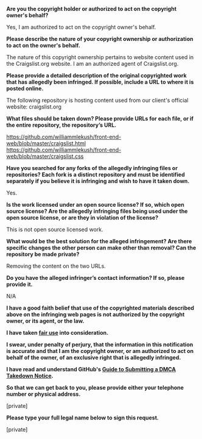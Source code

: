 **Are you the copyright holder or authorized to act on the copyright owner's behalf?**

Yes, I am authorized to act on the copyright owner's behalf.

**Please describe the nature of your copyright ownership or authorization to act on the owner's behalf.**

The nature of this copyright ownership pertains to website content used in the Craigslist.org website. I am an authorized agent of Craigslist.org.

**Please provide a detailed description of the original copyrighted work that has allegedly been infringed. If possible, include a URL to where it is posted online.**

The following repository is hosting content used from our client's official website:
craigslist.org

**What files should be taken down? Please provide URLs for each file, or if the entire repository, the repository’s URL.**

https://github.com/williammlekush/front-end-web/blob/master/craigslist.html  
https://github.com/williammlekush/front-end-web/blob/master/craigslist.css

**Have you searched for any forks of the allegedly infringing files or repositories? Each fork is a distinct repository and must be identified separately if you believe it is infringing and wish to have it taken down.**

Yes.

**Is the work licensed under an open source license? If so, which open source license? Are the allegedly infringing files being used under the open source license, or are they in violation of the license?**

This is not open source licensed work.

**What would be the best solution for the alleged infringement? Are there specific changes the other person can make other than removal? Can the repository be made private?**

Removing the content on the two URLs.

**Do you have the alleged infringer’s contact information? If so, please provide it.**

N/A

**I have a good faith belief that use of the copyrighted materials described above on the infringing web pages is not authorized by the copyright owner, or its agent, or the law.**

**I have taken <a href="https://www.lumendatabase.org/topics/22">fair use</a> into consideration.**

**I swear, under penalty of perjury, that the information in this notification is accurate and that I am the copyright owner, or am authorized to act on behalf of the owner, of an exclusive right that is allegedly infringed.**

**I have read and understand GitHub's <a href="https://docs.github.com/articles/guide-to-submitting-a-dmca-takedown-notice/">Guide to Submitting a DMCA Takedown Notice</a>.**

**So that we can get back to you, please provide either your telephone number or physical address.**

[private]

**Please type your full legal name below to sign this request.**

[private]
